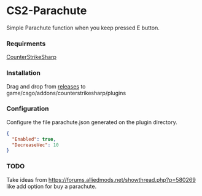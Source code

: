 # CS2-Parachute

Simple Parachute function when you keep pressed E button.

### Requirments
[CounterStrikeSharp](https://github.com/roflmuffin/CounterStrikeSharp/)

### Installation

Drag and drop from [releases](https://github.com/Franc1sco/CS2-Parachute/releases) to game/csgo/addons/counterstrikesharp/plugins

### Configuration

Configure the file parachute.json generated on the plugin directory.
```json
{
  "Enabled": true,
  "DecreaseVec": 10
}
```

### TODO

Take ideas from https://forums.alliedmods.net/showthread.php?p=580269 like add option for buy a parachute.
